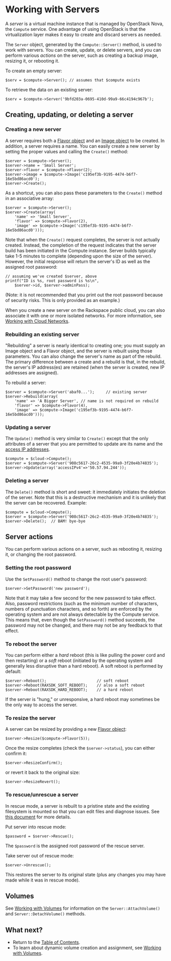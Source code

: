 Working with Servers
====================

A *server* is a virtual machine instance that is managed by OpenStack Nova,
the `Compute` service. One advantage of using OpenStack is that the
virtualization layer makes it easy to create and discard servers as needed.

The `Server` object, generated by the `Compute::Server()` method, is used
to work with servers. You can create, update, or delete servers, and you can
perform various *actions* on the server, such as creating a backup image,
resizing it, or rebooting it.

To create an empty server:

    $serv = $compute->Server(); // assumes that $compute exists

To retrieve the data on an existing server:

    $serv = $compute->Server('9bfd203a-0695-410d-99a9-66c4194c967b');

## Creating, updating, or deleting a server

### Creating a new server

A server requires both a [Flavor object](flavors.md) and an
[Image object](images.md) to
be created. In addition, a server requires a name. You can easily create a
new server by setting the proper values and calling the `Create()` method:

    $server = $compute->Server();
    $server->name = 'Small Server';
    $server->flavor = $compute->Flavor(2);
    $server->image = $compute->Image('c195ef3b-9195-4474-b6f7-16e5bd86acd0');
    $server->Create();

As a shortcut, you can also pass these parameters to the `Create()` method
in an associative array:

    $server = $compute->Server();
    $server->Create(array(
        'name' => 'Small Server',
        'flavor' => $compute->Flavor(2),
        'image' => $compute->Image('c195ef3b-9195-4474-b6f7-16e5bd86acd0')));

Note that when the `Create()` request completes, the server is not actually
created. Instead, the completion of the request indicates that the server
build has been initiated in the Compute instance. Server builds typically
take 1-5 minutes to complete (depending upon the size of the server). However,
the initial response will return the server's ID as well as the assigned
root password:

    // assuming we've created $server, above
    printf("ID is %s, root password is %s\n",
        $server->id, $server->adminPass);

(Note: it is not recommended that you print out the root password because of
security risks. This is only provided as an example.)

When you create a new server on the Rackspace public cloud, you can also
associate it with one or more isolated networks. For more information, see
[Working with Cloud Networks](networks.md).

### Rebuilding an existing server

"Rebuilding" a server is nearly identical to creating one; you must supply
an Image object and a Flavor object, and the server is rebuilt using those
parameters. You can also change the server's name as part of the rebuild.
The primary difference between a create and a rebuild is that, in the rebuild,
the server's IP address(es) are retained (when the server is created, new IP
addresses are assigned).

To rebuild a server:

    $server = $compute->Server('abaf0...');     // existing server
    $server->Rebuild(array(
        'name' => 'A Bigger Server', // name is not required on rebuild
        'flavor' => $compute->Flavor(4),
        'image' => $compute->Image('c195ef3b-9195-4474-b6f7-16e5bd86acd0')));

### Updating a server

The `Update()` method is very similar to `Create()` except that the only
attributes of a server that you are permitted to update are its name and
the [access IP addresses](accessip.md).

    $compute = $cloud->Compute();
    $server = $compute->Server('908c5617-26c2-4535-99a9-3f20e4b74835');
    $server->Update(array('accessIPv4'=>'50.57.94.244'));

### Deleting a server

The `Delete()` method is short and sweet: it immediately initiates the
deletion of the server. Note that this is a destructive mechanism and it is
unlikely that the server can be recovered. Example:

    $compute = $cloud->Compute();
    $server = $compute->Server('908c5617-26c2-4535-99a9-3f20e4b74835');
    $server->Delete();  // BAM! bye-bye

## Server actions

You can perform various actions on a server, such as rebooting it, resizing
it, or changing the root password.

### Setting the root password

Use the `SetPassword()` method to change the root user's password:

    $server->SetPassword('new password');

Note that it may take a few second for the new password to take effect. Also,
password restrictions (such as the minimum number of characters, numbers of
punctuation characters, and so forth) are enforced by the operating system and are
not always detectable by the Compute service. This means that, even though
the `SetPassword()` method succeeds, the password may not be changed, and
there may not be any feedback to that effect.

### To reboot the server

You can perform either a *hard* reboot (this is like pulling the power cord
and then restarting) or a *soft* reboot (initiated by the operating system
and generally less disruptive than a hard reboot). A soft reboot is
performed by default:

    $server->Reboot();                      // soft reboot
    $server->Reboot(RAXSDK_SOFT_REBOOT);    // also a soft reboot
    $server->Reboot(RAXSDK_HARD_REBOOT);    // a hard reboot

If the server is "hung," or unresponsive, a hard reboot may sometimes be
the only way to access the server.

### To resize the server

A server can be resized by providing a new [Flavor object](flavors.md):

    $server->Resize($compute->Flavor(5));

Once the resize completes (check the `$server->status`), you can either
confirm it:

    $server->ResizeConfirm();

or revert it back to the original size:

    $server->ResizeRevert();

### To rescue/unrescue a server

In rescue mode, a server is rebuilt to a pristine state and the existing
filesystem is mounted so that you can edit files and diagnose issues.
See
[this document](http://docs.rackspace.com/servers/api/v2/cs-devguide/content/rescue_mode.html)
for more details.

Put server into rescue mode:

    $password = $server->Rescue();

The `$password` is the assigned root password of the rescue server.

Take server out of rescue mode:

    $server->Unrescue();

This restores the server to its original state (plus any changes you may have
made while it was in rescue mode).

## Volumes

See [Working with Volumes](volumes.md) for information on the 
`Server::AttachVolume()`
and `Server::DetachVolume()` methods. 

## What next?

* Return to the [Table of Contents](toc.md). 
* To learn about dynamic 
  volume creation and assignment, see 
  [Working with Volumes](volumes.md).

